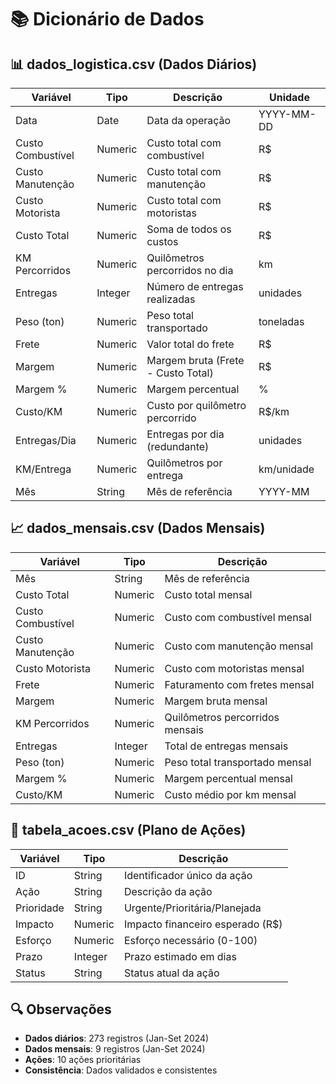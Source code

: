 # 📚 Dicionário de Dados

## 📊 dados_logistica.csv (Dados Diários)

| Variável | Tipo | Descrição | Unidade |
|----------|------|-----------|---------|
| Data | Date | Data da operação | YYYY-MM-DD |
| Custo Combustível | Numeric | Custo total com combustível | R$ |
| Custo Manutenção | Numeric | Custo total com manutenção | R$ |
| Custo Motorista | Numeric | Custo total com motoristas | R$ |
| Custo Total | Numeric | Soma de todos os custos | R$ |
| KM Percorridos | Numeric | Quilômetros percorridos no dia | km |
| Entregas | Integer | Número de entregas realizadas | unidades |
| Peso (ton) | Numeric | Peso total transportado | toneladas |
| Frete | Numeric | Valor total do frete | R$ |
| Margem | Numeric | Margem bruta (Frete - Custo Total) | R$ |
| Margem % | Numeric | Margem percentual | % |
| Custo/KM | Numeric | Custo por quilômetro percorrido | R$/km |
| Entregas/Dia | Numeric | Entregas por dia (redundante) | unidades |
| KM/Entrega | Numeric | Quilômetros por entrega | km/unidade |
| Mês | String | Mês de referência | YYYY-MM |

## 📈 dados_mensais.csv (Dados Mensais)

| Variável | Tipo | Descrição |
|----------|------|-----------|
| Mês | String | Mês de referência |
| Custo Total | Numeric | Custo total mensal |
| Custo Combustível | Numeric | Custo com combustível mensal |
| Custo Manutenção | Numeric | Custo com manutenção mensal |
| Custo Motorista | Numeric | Custo com motoristas mensal |
| Frete | Numeric | Faturamento com fretes mensal |
| Margem | Numeric | Margem bruta mensal |
| KM Percorridos | Numeric | Quilômetros percorridos mensais |
| Entregas | Integer | Total de entregas mensais |
| Peso (ton) | Numeric | Peso total transportado mensal |
| Margem % | Numeric | Margem percentual mensal |
| Custo/KM | Numeric | Custo médio por km mensal |

## 🎯 tabela_acoes.csv (Plano de Ações)

| Variável | Tipo | Descrição |
|----------|------|-----------|
| ID | String | Identificador único da ação |
| Ação | String | Descrição da ação |
| Prioridade | String | Urgente/Prioritária/Planejada |
| Impacto | Numeric | Impacto financeiro esperado (R$) |
| Esforço | Numeric | Esforço necessário (0-100) |
| Prazo | Integer | Prazo estimado em dias |
| Status | String | Status atual da ação |

## 🔍 Observações

- **Dados diários**: 273 registros (Jan-Set 2024)
- **Dados mensais**: 9 registros (Jan-Set 2024)
- **Ações**: 10 ações prioritárias
- **Consistência**: Dados validados e consistentes
